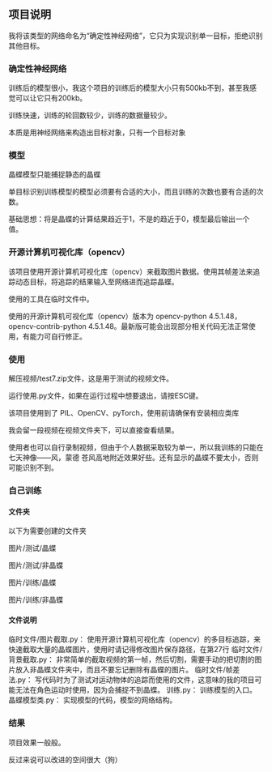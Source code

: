 ## 项目说明
我将该类型的网络命名为“确定性神经网络”，它只为实现识别单一目标，拒绝识别其他目标。

### 确定性神经网络
训练后的模型很小，我这个项目的训练后的模型大小只有500kb不到，甚至我感觉可以让它只有200kb。

训练快速，训练的轮回数较少，训练的数据量较少。

本质是用神经网络来构造出目标对象，只有一个目标对象

### 模型
晶蝶模型只能捕捉静态的晶蝶

单目标识别训练模型的模型必须要有合适的大小，而且训练的次数也要有合适的次数。

基础思想：将是晶蝶的计算结果趋近于1，不是的趋近于0，模型最后输出一个值。

### 开源计算机可视化库（opencv）
该项目使用开源计算机可视化库（opencv）来截取图片数据。使用其帧差法来追踪动态目标，将追踪的结果输入至网络进而追踪晶蝶。

使用的工具在临时文件中。

使用的开源计算机可视化库（opencv）版本为 opencv-python	4.5.1.48，opencv-contrib-python	4.5.1.48。最新版可能会出现部分相关代码无法正常使用，有能力可自行修正。

### 使用
解压视频/test7.zip文件，这是用于测试的视频文件。

运行使用.py文件，如果在运行过程中想要退出，请按ESC键。

该项目使用到了 PIL、OpenCV、pyTorch，使用前请确保有安装相应类库

我会留一段视频在视频文件夹下，可以直接查看结果。

使用者也可以自行录制视频，但由于个人数据采取较为单一，所以我训练的只能在七天神像——风，蒙德 苍风高地附近效果好些。还有显示的晶蝶不要太小，否则可能识别不到。

### 自己训练
#### 文件夹
以下为需要创建的文件夹

图片/测试/晶蝶

图片/测试/非晶蝶

图片/训练/晶蝶

图片/训练/非晶蝶

#### 文件说明
临时文件/图片截取.py： 使用开源计算机可视化库（opencv）的多目标追踪，来快速截取大量的晶蝶图片，使用时请记得修改图片保存路径，在第27行
临时文件/背景截取.py： 非常简单的截取视频的第一帧，然后切割，需要手动的把切割的图片放入非晶蝶文件夹中，而且不要忘记删除有晶蝶的图片。
临时文件/帧差法.py： 写代码时为了测试对运动物体的追踪而使用的文件，这意味的我的项目可能无法在角色运动时使用，因为会捕捉不到晶蝶。
训练.py： 训练模型的入口。
晶蝶模型类.py： 实现模型的代码，模型的网络结构。

### 结果
项目效果一般般。

反过来说可以改进的空间很大（狗）

